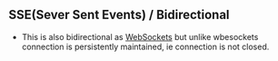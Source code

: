 ## SSE(Sever Sent Events) / Bidirectional
- This is also bidirectional as [WebSockets](WebSockets_BiDirectional.md) but unlike wbesockets connection is persistently maintained, ie connection is not closed.
